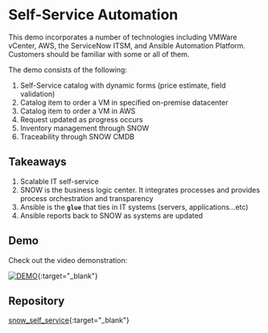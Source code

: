 # Self-Service Automation
This demo incorporates a number of technologies including VMWare vCenter, AWS, the ServiceNow ITSM, and Ansible Automation Platform. Customers should be familiar with some or all of them.

The demo consists of the following:

1. Self-Service catalog with dynamic forms (price estimate, field validation)
1. Catalog item to order a VM in specified on-premise datacenter
1. Catalog item to order a VM in AWS
1. Request updated as progress occurs
1. Inventory management through SNOW
1. Traceability through SNOW CMDB

## Takeaways

1. Scalable IT self-service
1. SNOW is the business logic center. It integrates processes and provides process orchestration and transparency
1. Ansible is the **`glue`** that ties in IT systems (servers, applications...etc)
1. Ansible reports back to SNOW as systems are updated 

## Demo
Check out the video demonstration:

  [![DEMO](http://img.youtube.com/vi/oXHRctdBSuU/0.jpg)](http://www.youtube.com/watch?v=oXHRctdBSuU  "ServiceNow Self-Service Catalog"){:target="_blank"}

## Repository
  [snow_self_service](https://gitlab.com/redhatautomation/snow_self_service){:target="_blank"}  
